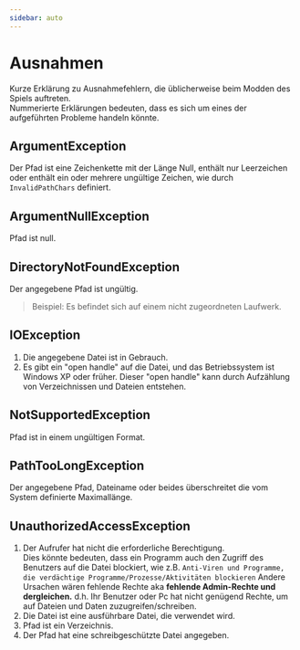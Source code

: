 ```yaml
---
sidebar: auto
---
```


# Ausnahmen
Kurze Erklärung zu Ausnahmefehlern, die üblicherweise beim Modden des Spiels auftreten.  
Nummerierte Erklärungen bedeuten, dass es sich um eines der aufgeführten Probleme handeln könnte.

## ArgumentException
Der Pfad ist eine Zeichenkette mit der Länge Null, enthält nur Leerzeichen oder enthält ein oder mehrere ungültige Zeichen, wie durch `InvalidPathChars` definiert.

## ArgumentNullException
Pfad ist null.

## DirectoryNotFoundException
Der angegebene Pfad ist ungültig.
> Beispiel: Es befindet sich auf einem nicht zugeordneten Laufwerk.

## IOException

1. Die angegebene Datei ist in Gebrauch.
2. Es gibt ein "open handle" auf die Datei, und das Betriebssystem ist Windows XP oder früher. Dieser "open handle" kann durch Aufzählung von Verzeichnissen und Dateien entstehen.

## NotSupportedException
Pfad ist in einem ungültigen Format.

## PathTooLongException
Der angegebene Pfad, Dateiname oder beides überschreitet die vom System definierte Maximallänge.

## UnauthorizedAccessException

1. Der Aufrufer hat nicht die erforderliche Berechtigung.  
   Dies könnte bedeuten, dass ein Programm auch den Zugriff des Benutzers auf die Datei blockiert, wie z.B. `Anti-Viren und Programme, die verdächtige Programme/Prozesse/Aktivitäten blockieren` Andere Ursachen wären fehlende Rechte aka **fehlende Admin-Rechte und dergleichen.** d.h. Ihr Benutzer oder Pc hat nicht genügend Rechte, um auf Dateien und Daten zuzugreifen/schreiben.
2. Die Datei ist eine ausführbare Datei, die verwendet wird.
3. Pfad ist ein Verzeichnis.
4. Der Pfad hat eine schreibgeschützte Datei angegeben.
